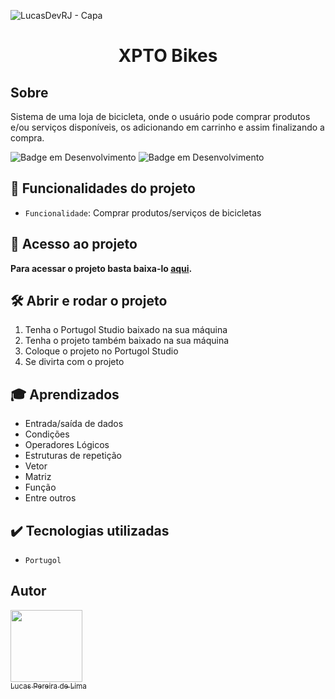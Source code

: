 ![LucasDevRJ - Capa](https://user-images.githubusercontent.com/95040236/147415952-3be56c26-f85d-4489-bb6b-e32128ac7ce3.png)

<h1 align="center"> XPTO Bikes </h1>

## Sobre

Sistema de uma loja de bicicleta, onde o usuário pode comprar produtos e/ou serviços disponíveis, os adicionando em carrinho e assim finalizando a compra.

![Badge em Desenvolvimento](http://img.shields.io/static/v1?label=STATUS&message=%20Finalizado&color=GREEN&style=for-the-badge)
![Badge em Desenvolvimento](http://img.shields.io/static/v1?label=Desenvolvedor&message=%20LucasDevRJ&color=GREEN&style=for-the-badge)

## :hammer: Funcionalidades do projeto

- `Funcionalidade`: Comprar produtos/serviços de bicicletas

## 📁 Acesso ao projeto

**Para acessar o projeto basta baixa-lo <a href="https://github.com/LucasDevRJ/xpto_bikes/archive/refs/heads/main.zip">aqui</a>.**

## 🛠️ Abrir e rodar o projeto

1. Tenha o Portugol Studio baixado na sua máquina
2. Tenha o projeto também baixado na sua máquina
3. Coloque o projeto no Portugol Studio
4. Se divirta com o projeto

## :mortar_board: Aprendizados 
- Entrada/saída de dados
- Condições
- Operadores Lógicos
- Estruturas de repetição
- Vetor
- Matriz
- Função
- Entre outros

## ✔️ Tecnologias utilizadas

- ``Portugol``

## Autor

[<img src="https://avatars.githubusercontent.com/u/95040236?v=4" width=115><br><sub>Lucas Pereira de Lima</sub>](https://github.com/LucasDevRJ)
